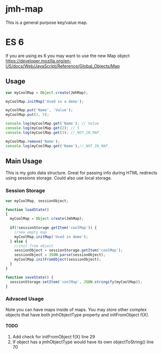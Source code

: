 # jmh-map
This is a general purpose key/value map.

# ES 6
If you are using es 6 you may want to use the new Map object
https://developer.mozilla.org/en-US/docs/Web/JavaScript/Reference/Global_Objects/Map

## Usage
```javascript
var myCoolMap = Object.create(JmhMap);

myCoolMap.initMap('Used in a demo');

myCoolMap.put('Name', 'Value');
myCoolMap.put(2, 5);

console.log(myCoolMap.get('Name'); // Value
console.log(myCoolMap.get(2); // 5
console.log(myCoolMap.get(3); //_NOT_IN_MAP_

myCoolMap.remove('Name');
console.log(myCoolMap.get('Name');//_NOT_IN_MAP_
```
## Main Usage
This is my goto data structure.  Great for passing info during HTML redirects using sessions storage.  Could also use local storage.

### Session Storage
```javascript
var myCoolMap, sessionObject;

function loadState()
{
  myCoolMap = Object.create(JmhMap);
  
  if(!sessionStorage.getItem('coolMap')) {
    //new empty map
    myCoolMap.initMap('Used in demo');
  } else {
    //init from object
    sessionObject = sessionStorage.getItem('coolMap');
    sessionObject = JSON.parse(sessionObject);
    myCoolMap.initFromObject(sessionObject);
  }
}

function saveState() {
  sessionStorage.setItem('coolMap', JSON.stringify(myCoolMap));
}
```
### Advaced Usage
Note you can have maps inside of maps.  You may store other complex objects that have both jmhObjectType property and initFromObject f(X).

#### TODO
1. Add check for initFromObject f(X) line 29
2. If object has a jmhObjectType would have its own objectToString() line 70
